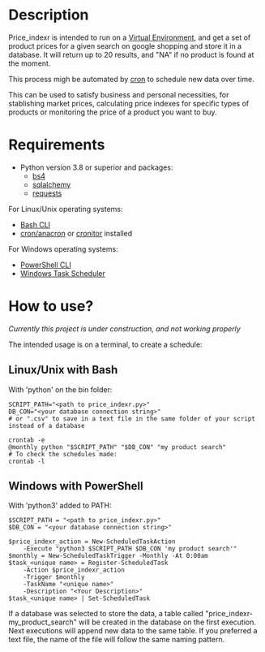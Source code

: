 # Description

Price_indexr is intended to run on a [Virtual Environment](https://docs.python.org/3/tutorial/venv.html), and get a set of product prices for a given search on google shopping and store it in a database. It will return up to 20 results, and "NA" if no product is found at the moment.

This process migh be automated by [cron](https://cron-job.org/en/) to schedule new data over time.

This can be used to satisfy business and personal necessities, for stablishing market prices, calculating price indexes for specific types of products or monitoring the price of a product you want to buy.

# Requirements

- Python version 3.8 or superior and packages:
    - [bs4](https://pypi.org/project/beautifulsoup4/)
    - [sqlalchemy]()
    - [requests](https://pypi.org/project/requests/)

For Linux/Unix operating systems:
- [Bash CLI](http://tiswww.case.edu/php/chet/bash/bashtop.html)
- [cron/anacron](https://cron-job.org/en/) or [cronitor](https://cronitor.io) installed

For Windows operating systems:
- [PowerShell CLI](https://docs.microsoft.com/pt-br/powershell/scripting/overview?view=powershell-7.2)
- [Windows Task Scheduler](https://docs.microsoft.com/en-us/windows/win32/taskschd/task-scheduler-start-page)

# How to use?

*Currently this project is under construction, and not working properly*

The intended usage is on a terminal, to create a schedule:

## Linux/Unix with Bash

With 'python' on the bin folder:

```
SCRIPT_PATH="<path to price_indexr.py>"
DB_CON="<your database connection string>" 
# or ".csv" to save in a text file in the same folder of your script instead of a database

crontab -e
@monthly python "$SCRIPT_PATH" "$DB_CON" "my product search"
# To check the schedules made:
crontab -l
```
## Windows with PowerShell

With 'python3' added to PATH:

```
$SCRIPT_PATH = "<path to price_indexr.py>"
$DB_CON = "<your database connection string>" 

$price_indexr_action = New-ScheduledTaskAction 
    -Execute "python3 $SCRIPT_PATH $DB_CON 'my product search'"
$monthly = New-ScheduledTaskTrigger -Monthly -At 0:00am
$task_<unique name> = Register-ScheduledTask 
    -Action $price_indexr_action
    -Trigger $monthly 
    -TaskName "<unique name>" 
    -Description "<Your Description>"
$task_<unique name> | Set-ScheduledTask
```

If a database was selected to store the data, a table called "price_indexr-my_product_search" will be created in the database on the first execution. Next executions will append new data to the same table. If you preferred a text file, the name of the file will follow the same naming pattern.
